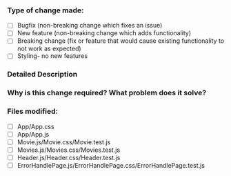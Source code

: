 ### Type of change made:
- [ ] Bugfix (non-breaking change which fixes an issue)
- [ ] New feature (non-breaking change which adds functionality)
- [ ] Breaking change (fix or feature that would cause existing functionality to not work as expected)
- [ ] Styling- no new features
### Detailed Description
### Why is this change required? What problem does it solve?
### Files modified:
- [ ] App/App.css
- [ ] App/App.js
- [ ] Movie.js/Movie.css/Movie.test.js
- [ ] Movies.js/Movies.css/Movies.test.js
- [ ] Header.js/Header.css/Header.test.js
- [ ] ErrorHandlePage.js/ErrorHandlePage.css/ErrorHandlePage.test.js
